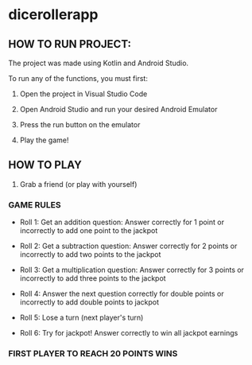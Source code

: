# dicerollerapp

## HOW TO RUN PROJECT:

The project was made using Kotlin and Android Studio.

To run any of the functions, you must first:

1. Open the project in Visual Studio Code

2. Open Android Studio and run your desired Android Emulator

3. Press the run button on the emulator

4. Play the game!

## HOW TO PLAY

1. Grab a friend (or play with yourself)

### GAME RULES

- Roll 1: Get an addition question: Answer correctly for 1 point or incorrectly to add one point to the jackpot

- Roll 2: Get a subtraction question: Answer correctly for 2 points or incorrectly to add two points to the jackpot

- Roll 3: Get a multiplication question: Answer correctly for 3 points or incorrectly to add three points to the jackpot

- Roll 4: Answer the next question correctly for double points or incorrectly to add double points to jackpot

- Roll 5: Lose a turn (next player's turn)

- Roll 6: Try for jackpot! Answer correctly to win all jackpot earnings

### FIRST PLAYER TO REACH 20 POINTS WINS
